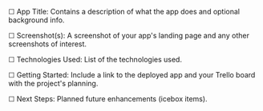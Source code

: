 ☐ App Title: Contains a description of what the app does and optional background info.

☐ Screenshot(s): A screenshot of your app's landing page and any other screenshots of interest.

☐ Technologies Used: List of the technologies used.

☐ Getting Started: Include a link to the deployed app and your Trello board with the project's planning.

☐ Next Steps: Planned future enhancements (icebox items).
